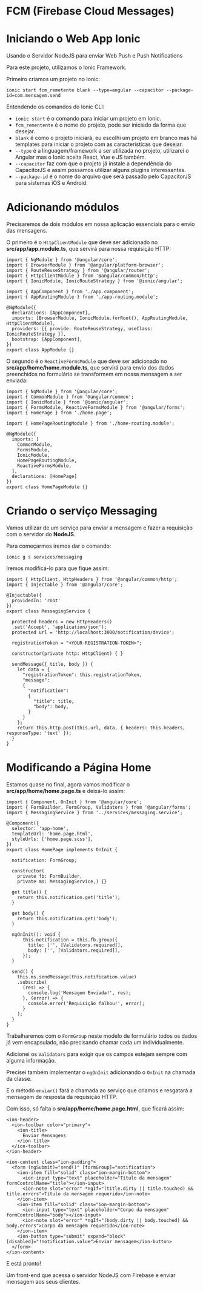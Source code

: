 # FCM (Firebase Cloud Messages)

# Iniciando o Web App Ionic

Usando o Servidor NodeJS para enviar Web Push e Push Notifications

Para este projeto, utilizamos o Ionic Framework.

Primeiro criamos um projeto no Ionic:
```
ionic start fcm_remetente blank --type=angular --capacitor --package-id=com.mensagem.send
```
Entendendo os comandos do Ionic CLI:

* <code>ionic start</code> é o comando para iniciar um projeto em Ionic.<br>
* <code>fcm_rementente</code> é o nome do projeto, pode ser iniciado da forma que desejar.<br>
* <code>blank</code> é como o projeto iniciará, eu escolhi um projeto em branco mas há templates 
para iniciar o projeto com as características que desejar.<br>
* <code>--type</code> é a linguagem/framework a ser utilizada no projeto, utilizarei o Angular mas
o Ionic aceita React, Vue e JS também.<br>
* <code>--capacitor</code> faz com que o projeto já instale a dependência do CapacitorJS e assim
possamos utilizar alguns plugins interessantes.<br>
* <code>--package-id</code> é o nome do arquivo que será passado pelo CapacitorJS para sistemas
iOS e Android.

# Adicionando módulos

Precisaremos de dois módulos em nossa aplicação essenciais para o envio das mensagens.

O primeiro é o <code>HttpClientModule</code> que deve ser adicionado no **src/app/app.module.ts**, 
que servirá para nossa requisição HTTP:

```
import { NgModule } from '@angular/core';
import { BrowserModule } from '@angular/platform-browser';
import { RouteReuseStrategy } from '@angular/router';
import { HttpClientModule } from '@angular/common/http';
import { IonicModule, IonicRouteStrategy } from '@ionic/angular';

import { AppComponent } from './app.component';
import { AppRoutingModule } from './app-routing.module';

@NgModule({
  declarations: [AppComponent],
  imports: [BrowserModule, IonicModule.forRoot(), AppRoutingModule, HttpClientModule],
  providers: [{ provide: RouteReuseStrategy, useClass: IonicRouteStrategy }],
  bootstrap: [AppComponent],
})
export class AppModule {}
```

O segundo é o <code>ReactiveFormsModule</code> que deve ser adicionado no **src/app/home/home.module.ts**, 
que servirá para envio dos dados preenchidos no formulário se transformem em nossa mensagem a ser enviada:

```
import { NgModule } from '@angular/core';
import { CommonModule } from '@angular/common';
import { IonicModule } from '@ionic/angular';
import { FormsModule, ReactiveFormsModule } from '@angular/forms';
import { HomePage } from './home.page';

import { HomePageRoutingModule } from './home-routing.module';

@NgModule({
  imports: [
    CommonModule,
    FormsModule,
    IonicModule,
    HomePageRoutingModule,
    ReactiveFormsModule,
  ],
  declarations: [HomePage]
})
export class HomePageModule {}
```

# Criando o serviço Messaging

Vamos utilizar de um serviço para enviar a mensagem e fazer a requisição com o servidor do **NodeJS**.

Para começarmos iremos dar o comando:

```
ionic g s services/messaging
```

Iremos modificá-lo para que fique assim:

```
import { HttpClient, HttpHeaders } from '@angular/common/http';
import { Injectable } from '@angular/core';

@Injectable({
  providedIn: 'root'
})
export class MessagingService {

  protected headers = new HttpHeaders()
  .set('Accept', 'application/json');
  protected url = 'http://localhost:3000/notification/device';

  registrationToken = "<YOUR-REGISTRATION-TOKEN>";

  constructor(private http: HttpClient) { }

  sendMessage({ title, body }) {
    let data = {
      "registrationToken": this.registrationToken,
      "message": 
      {
        "notification": 
        {
          "title": title,
          "body": body,
        }
      }
    };
    return this.http.post(this.url, data, { headers: this.headers, responseType: 'text' });
  }
}
```

# Modificando a Página Home

Estamos quase no final, agora vamos modificar o **src/app/home/home.page.ts** e deixá-lo assim:

```
import { Component, OnInit } from '@angular/core';
import { FormBuilder, FormGroup, Validators } from '@angular/forms';
import { MessagingService } from '../services/messaging.service';

@Component({
  selector: 'app-home',
  templateUrl: 'home.page.html',
  styleUrls: ['home.page.scss'],
})
export class HomePage implements OnInit {

  notification: FormGroup;

  constructor(
    private fb: FormBuilder,
    private ms: MessagingService,) {}

  get title() {
    return this.notification.get('title');
  }

  get body() {
    return this.notification.get('body');
  }

  ngOnInit(): void {
      this.notification = this.fb.group({
        title: ['', [Validators.required]],
        body: ['', [Validators.required]],
      });
  }

  send() {
    this.ms.sendMessage(this.notification.value)
    .subscribe(
      (res) => {
        console.log('Mensagem Enviada!', res);
      }, (error) => {
        console.error('Requisição falhou!', error);
      }
    );
  }
}
```

Trabalharemos com o `FormGroup` neste modelo de formulário todos os dados já vem encapsulado, não precisando chamar cada um individualmente.

Adicionei os `Validators` para exigir que os campos estejam sempre com alguma informação.

Precisei também implementar o `ngOnInit` adicionando o `OnInit` na chamada da classe.

E o método `enviar()` fará a chamada ao serviço que criamos e resgatará a mensagem de resposta da requisição HTTP.

Com isso, só falta o **src/app/home/home.page.html**, que ficará assim: 

```
<ion-header>
  <ion-toolbar color="primary">
    <ion-title>
      Enviar Mensagens
    </ion-title>
  </ion-toolbar>
</ion-header>

<ion-content class="ion-padding">
  <form (ngSubmit)="send()" [formGroup]="notification">
    <ion-item fill="solid" class="ion-margin-bottom">
      <ion-input type="text" placeholder="Título da mensagem" formControlName="title"></ion-input>
      <ion-note slot="error" *ngIf="(title.dirty || title.touched) && title.errors">Título da mensagem requerido</ion-note>
    </ion-item>
    <ion-item fill="solid" class="ion-margin-bottom">
      <ion-input type="text" placeholder="Corpo da mensagem" formControlName="body"></ion-input>
      <ion-note slot="error" *ngIf="(body.dirty || body.touched) && body.errors">Corpo da mensagem requerido</ion-note>
    </ion-item>
    <ion-button type="submit" expand="block" [disabled]="!notification.value">Enviar mensagem</ion-button>
  </form>
</ion-content>
```

E está pronto!

Um front-end que acessa o servidor NodeJS com Firebase e enviar mensagem aos seus clientes.